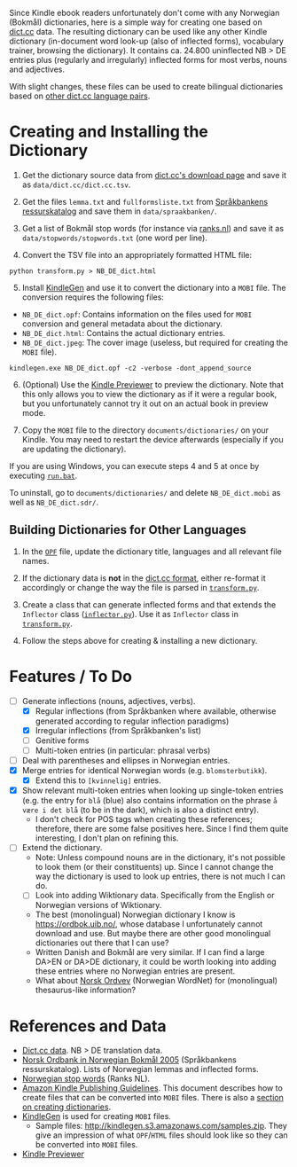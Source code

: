 Since Kindle ebook readers unfortunately don't come with any Norwegian (Bokmål) dictionaries, here is a simple way for creating one based on [dict.cc](deno.dict.cc) data.
The resulting dictionary can be used like any other Kindle dictionary (in-document word look-up (also of inflected forms), vocabulary trainer, browsing the dictionary).
It contains ca. 24.800 uninflected NB > DE entries plus (regularly and irregularly) inflected forms for most verbs, nouns and adjectives.

With slight changes, these files can be used to create bilingual dictionaries based on [other dict.cc language pairs](https://browse.dict.cc/).

# Creating and Installing the Dictionary

1. Get the dictionary source data from [dict.cc's download page](www1.dict.cc/translation_file_request.php) and save it as `data/dict.cc/dict.cc.tsv`.

2. Get the files `lemma.txt` and `fullformsliste.txt` from [Språkbankens ressurskatalog](https://www.nb.no/sprakbanken/show?serial=oai%3Anb.no%3Asbr-5) and save them in `data/spraakbanken/`.

3. Get a list of Bokmål stop words (for instance via [ranks.nl](https://www.ranks.nl/stopwords/norwegian)) and save it as `data/stopwords/stopwords.txt` (one word per line).

4. Convert the TSV file into an appropriately formatted HTML file:
```
python transform.py > NB_DE_dict.html
```

5. Install [KindleGen](https://www.amazon.com/gp/feature.html?docId=1000765211) and use it to convert the dictionary into a `MOBI` file. The conversion requires the following files:

- `NB_DE_dict.opf`: Contains information on the files used for `MOBI` conversion and general metadata about the dictionary.
- `NB_DE_dict.html`: Contains the actual dictionary entries.
- `NB_DE_dict.jpeg`: The cover image (useless, but required for creating the `MOBI` file).

```
kindlegen.exe NB_DE_dict.opf -c2 -verbose -dont_append_source
```

6. (Optional) Use the [Kindle Previewer](https://www.amazon.com/gp/feature.html/?docId=1000765261) to preview the dictionary.
Note that this only allows you to view the dictionary as if it were a regular book, but you unfortunately cannot try it out on an actual book in preview mode.

7. Copy the `MOBI` file to the directory `documents/dictionaries/` on your Kindle.
You may need to restart the device afterwards (especially if you are updating the dictionary).


If you are using Windows, you can execute steps 4 and 5 at once by executing [`run.bat`](/run.bat). 


To uninstall, go to `documents/dictionaries/` and delete `NB_DE_dict.mobi` as well as `NB_DE_dict.sdr/`.

## Building Dictionaries for Other Languages

1. In the [`OPF`](/NB_DE_dict.opf) file, update the dictionary title, languages and all relevant file names.

2. If the dictionary data is **not** in the [dict.cc format](/data/dict.cc/README.md), either re-format it accordingly or change the way the file is parsed in [`transform.py`](/transform.py).

3. Create a class that can generate inflected forms and that extends the `Inflector` class ([`inflector.py`](/inflector.py)). Use it as `Inflector` class in [`transform.py`](/transform.py).

4. Follow the steps above for creating & installing a new dictionary.

# Features / To Do

- [ ] Generate inflections (nouns, adjectives, verbs).
  - [x] Regular inflections (from Språkbanken where available, otherwise generated according to regular inflection paradigms)
  - [x] Irregular inflections (from Språkbanken's list)
  - [ ] Genitive forms
  - [ ] Multi-token entries (in particular: phrasal verbs)
- [ ] Deal with parentheses and ellipses in Norwegian entries.
- [x] Merge entries for identical Norwegian words (e.g. `blomsterbutikk`).
  - [x] Extend this to `[kvinnelig]` entries.
- [x] Show relevant multi-token entries when looking up single-token entries (e.g. the entry for `blå` (blue) also contains information on the phrase `å være i det blå` (to be in the dark), which is also a distinct entry).
  - I don't check for POS tags when creating these references; therefore, there are some false positives here. Since I find them quite interesting, I don't plan on refining this.
- [ ] Extend the dictionary.
  - Note: Unless compound nouns are in the dictionary, it's not possible to look them (or their constituents) up. Since I cannot change the way the dictionary is used to look up entries, there is not much I can do.
  - [ ] Look into adding Wiktionary data. Specifically from the English or Norwegian versions of Wiktionary.
  - The best (monolingual) Norwegian dictionary I know is https://ordbok.uib.no/, whose database I unfortunately cannot download and use. But maybe there are other good monolingual dictionaries out there that I can use?
  - Written Danish and Bokmål are very similar. If I can find a large DA>EN or DA>DE dictionary, it could be worth looking into adding these entries where no Norwegian entries are present.
  - What about [Norsk Ordvev](https://www.nb.no/sprakbanken/show?serial=oai%3Anb.no%3Asbr-5) (Norwegian WordNet) for (monolingual) thesaurus-like information?


# References and Data

- [Dict.cc data](https://www1.dict.cc/translation_file_request.php).
NB > DE translation data.
- [Norsk Ordbank in Norwegian Bokmål 2005](https://www.nb.no/sprakbanken/show?serial=oai%3Anb.no%3Asbr-5) (Språkbankens ressurskatalog).
Lists of Norwegian lemmas and inflected forms.
- [Norwegian stop words](https://www.ranks.nl/stopwords/norwegian) (Ranks NL).
- [Amazon Kindle Publishing Guidelines](https://s3.amazonaws.com/kindlegen/AmazonKindlePublishingGuidelines.pdf).
This document describes how to create files that can be converted into `MOBI` files.
There is also a [section on creating dictionaries](https://s3.amazonaws.com/kindlegen/AmazonKindlePublishingGuidelines.pdf#page=71).
- [KindleGen](https://www.amazon.com/gp/feature.html?docId=1000765211) is used for creating `MOBI` files.
  - Sample files: http://kindlegen.s3.amazonaws.com/samples.zip. They give an impression of what `OPF`/`HTML` files should look like so they can be converted into `MOBI` files.
- [Kindle Previewer](https://www.amazon.com/gp/feature.html/?docId=1000765261)
